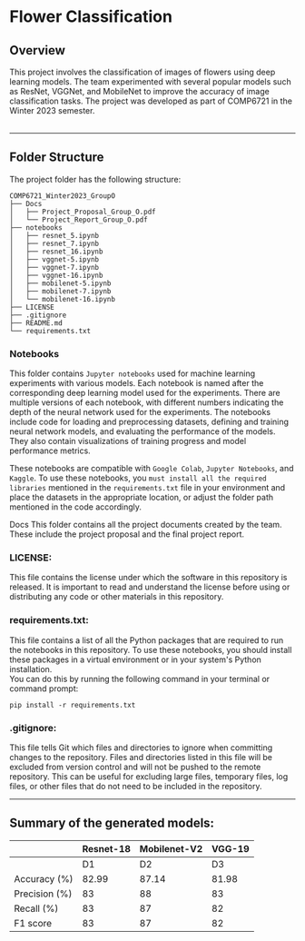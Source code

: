 # Flower Classification

## Overview
This project involves the classification of images of flowers using deep learning models. The team experimented with several popular models such as ResNet, VGGNet, and MobileNet to improve the accuracy of image classification tasks. The project was developed as part of COMP6721 in the Winter 2023 semester.
<br />
<br />
<hr />

## Folder Structure
The project folder has the following structure:

```
COMP6721_Winter2023_GroupO
├── Docs
│   ├── Project_Proposal_Group_O.pdf
│   └── Project_Report_Group_O.pdf
├── notebooks
│   ├── resnet_5.ipynb
│   ├── resnet_7.ipynb
│   ├── resnet_16.ipynb
│   ├── vggnet-5.ipynb
│   ├── vggnet-7.ipynb
│   ├── vggnet-16.ipynb
│   ├── mobilenet-5.ipynb
│   ├── mobilenet-7.ipynb
│   └── mobilenet-16.ipynb
├── LICENSE
├── .gitignore
├── README.md
└── requirements.txt
```
### Notebooks
This folder contains `Jupyter notebooks` used for machine learning experiments with various models. Each notebook is named after the corresponding deep learning model used for the experiments. There are multiple versions of each notebook, with different numbers indicating the depth of the neural network used for the experiments. The notebooks include code for loading and preprocessing datasets, defining and training neural network models, and evaluating the performance of the models. They also contain visualizations of training progress and model performance metrics.

These notebooks are compatible with `Google Colab`, `Jupyter Notebooks`, and `Kaggle`. To use these notebooks, you `must install all the required libraries` mentioned in the ```requirements.txt``` file in your environment and place the datasets in the appropriate location, or adjust the folder path mentioned in the code accordingly.

Docs
This folder contains all the project documents created by the team. These include the project proposal and the final project report.


### LICENSE:
This file contains the license under which the software in this repository is released. It is important to read and understand the license before using or distributing any code or other materials in this repository.

### requirements.txt:
This file contains a list of all the Python packages that are required to run the notebooks in this repository. To use these notebooks, you should install these packages in a virtual environment or in your system's Python installation. <br >You can do this by running the following command in your terminal or command prompt:

``` 
pip install -r requirements.txt
```

### .gitignore:
This file tells Git which files and directories to ignore when committing changes to the repository. Files and directories listed in this file will be excluded from version control and will not be pushed to the remote repository. This can be useful for excluding large files, temporary files, log files, or other files that do not need to be included in the repository.

<hr />

## Summary of the generated models:

|               | Resnet-18 | Mobilenet-V2 | VGG-19 |
| ------------- | --------- | ------------ | ------ |
|               | D1        | D2           | D3     | D1 | D2 | D3 | D1 | D2 | D3 |
| Accuracy (%)  | 82.99     | 87.14        | 81.98  | 82.99 | 87.59 | 81.85 | 10.13 | 14.29 | 6.68 |
| Precision (%) | 83        | 88           | 83     | 83 | 88 | 82 | 1 | 2 | 0 |
| Recall (%)    | 83        | 87           | 82     | 83 | 88 | 82 | 10 | 14 | 7 |
| F1 score      | 83        | 87           | 82     | 83 | 88 | 82 | 20 | 4 | 1 |

